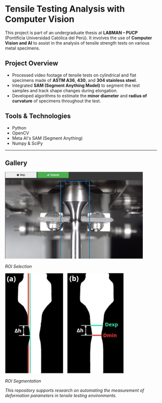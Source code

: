 # Tensile Testing Analysis with Computer Vision

This project is part of an undergraduate thesis at **LABMAN – PUCP** (Pontificia Universidad Católica del Perú). It involves the use of **Computer Vision and AI** to assist in the analysis of tensile strength tests on various metal specimens.

## Project Overview

- Processed video footage of tensile tests on cylindrical and flat specimens made of **ASTM A36**, **430**, and **304 stainless steel**.
- Integrated **SAM (Segment Anything Model)** to segment the test samples and track shape changes during elongation.
- Developed algorithms to estimate the **minor diameter** and **radius of curvature** of specimens throughout the test.

## Tools & Technologies

- Python
- OpenCV
- Meta AI's SAM (Segment Anything)
- Numpy & SciPy

---
## Gallery 

![ROI](./images_Tensile/ROI.jpg)

*ROI Selection*

![Segmentation](./images_Tensile/Segt.jpg)

*ROI Segmentation*

*This repository supports research on automating the measurement of deformation parameters in tensile testing environments.*
